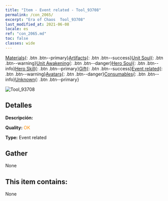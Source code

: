 ```yaml
---
title: "Item - Event related - Tool_93708"
permalink: /con_2065/
excerpt: "Era of Chaos  Tool_93708"
last_modified_at: 2021-06-08
locale: es
ref: "con_2065.md"
toc: false
classes: wide
---
```

 [Materials](/ItemsES/){: .btn .btn--primary}[Artifacts](/ItemsES/Artifacts/){: .btn .btn--success}[Unit Soul](/ItemsES/UnitSoul/){: .btn .btn--warning}[Unit Awakening](/ItemsES/UnitAwakening/){: .btn .btn--danger}[Hero Soul](/ItemsES/HeroSoul/){: .btn .btn--info}[Hero Skill](/ItemsES/HeroSkill/){: .btn .btn--primary}[Gift](/ItemsES/Gift/){: .btn .btn--success}[Event related](/ItemsES/Events/){: .btn .btn--warning}[Avatars](/ItemsES/Avatars/){: .btn .btn--danger}[Consumables](/ItemsES/Consumables/){: .btn .btn--info}[Unknown](/ItemsES/Unknown/){: .btn .btn--primary}

 ![Tool_93708](/images/t/juexing_708.jpg)

## Detalles
 **Descripción:** 

 **Quality:** <span style="color: #FF8C00">OK</span>

 **Type:** Event related

## Gather

  None

## This item contains:

  None

